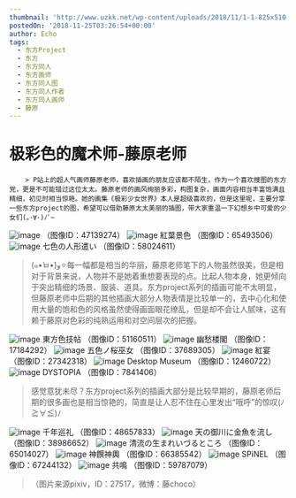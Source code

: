 ```yaml
---
thumbnail: 'http://www.uzkk.net/wp-content/uploads/2018/11/1-1-825x510.jpg'
postedOn: '2018-11-25T03:26:54+00:00'
author: Echo
tags:
  - 东方Project
  - 东方
  - 东方同人
  - 东方画师
  - 东方同人图
  - 东方同人作者
  - 东方同人画师
  - 藤原
---
```


# 极彩色的魔术师-藤原老师

		> P站上的超人气画师藤原老师，喜欢插画的朋友应该都不陌生，作为一个喜欢搜图的东方党，更是不可能错过这位太太。藤原老师的画风绚丽多彩，构图复杂，画面内容相当丰富饱满且精细，初见时相当惊艳。她的画集《极彩少女世界》本人是超级喜欢的，但是这里呢，主要分享一些东方project的图，希望可以借助藤原太太美丽的插图，带大家重温一下幻想乡中可爱的少女们(｡･∀･)ﾉﾞ~

> 

![image](http://www.uzkk.net/wp-content/uploads/2018/11/20181125164829-931x1024.jpg)
（图像ID：47139274）
![image](http://www.uzkk.net/wp-content/uploads/2018/11/2.png)
紅葉景色
（图像ID：65493506）
![image](http://www.uzkk.net/wp-content/uploads/2018/11/3.jpg)
七色の人形遣い
（图像ID：58024611）
> (๑•̀ㅂ•́)و✧每一幅都是相当的华丽，藤原老师笔下的人物虽然很美，但是相对于背景来说，人物并不是她着重想要表现的点。比起人物本身，她更倾向于突出精细的场景、服装、道具。东方project系列的插画可能不太明显，但藤原老师中后期的其他插画大部分人物表情是比较单一的，去中心化和使用大量的饱和色的风格虽然使得画面眼花缭乱，但是却不会让人腻味，这有赖于藤原对色彩的纯熟运用和对空间层次的把握。

![image](http://www.uzkk.net/wp-content/uploads/2018/11/4.jpg)
東方色技帖
（图像ID：51160511）
![image](http://www.uzkk.net/wp-content/uploads/2018/11/5.jpg)
幽愁楼閣
（图像ID：17184292）
![image](http://www.uzkk.net/wp-content/uploads/2018/11/6.jpg)
五色ノ桜巫女
（图像ID：37689305）
![image](http://www.uzkk.net/wp-content/uploads/2018/11/7.jpg)
紅宴
（图像ID：27342318）
![image](http://www.uzkk.net/wp-content/uploads/2018/11/8.jpg)
Desktop Museum
（图像ID：12460722）
![image](http://www.uzkk.net/wp-content/uploads/2018/11/9-1.jpg)
DYSTOPIA
（图像ID：7841406）
> 感觉意犹未尽？东方project系列的插画大部分是比较早期的，藤原老师后期的很多画也是相当惊艳的，简直是让人忍不住在心里发出“哦呼”的惊叹(ﾉ≧∀≦)ﾉ

![image](http://www.uzkk.net/wp-content/uploads/2018/11/10.jpg)
千年巡礼
（图像ID：48657833）
![image](http://www.uzkk.net/wp-content/uploads/2018/11/11-3.jpg)
天の御川に金魚を流し
（图像ID：38986652）
![image](http://www.uzkk.net/wp-content/uploads/2018/11/12-2.png)
清流の生まれいづるところ
（图像ID：65014027）
![image](http://www.uzkk.net/wp-content/uploads/2018/11/13.png)
神饌神輿
（图像ID：66385542）
![image](http://www.uzkk.net/wp-content/uploads/2018/11/14-1.png)
SPiNEL
（图像ID：67244132）
![image](http://www.uzkk.net/wp-content/uploads/2018/11/15.png)
共鳴
（图像ID：59787079）
> （图片来源pixiv，ID：27517，微博：藤choco）

	